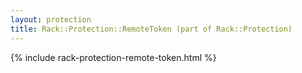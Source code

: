 ```yaml
---
layout: protection
title: Rack::Protection::RemoteToken (part of Rack::Protection)
---
```


{% include rack-protection-remote-token.html %}
